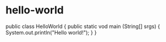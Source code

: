 # hello-world
public class HelloWorld
{
  public static vod main (String[] srgs)
  {
    System.out.println("Hello world!");
  }
}
